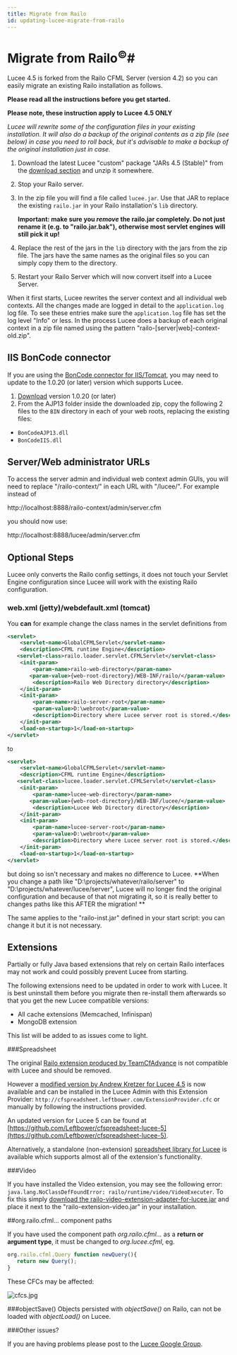 ```yaml
---
title: Migrate from Railo
id: updating-lucee-migrate-from-railo
---
```


# Migrate from Railo<sup>&copy;</sup>#
Lucee 4.5 is forked from the Railo CFML Server (version 4.2) so you can easily migrate an existing Railo installation as follows.

**Please read all the instructions before you get started.**

**Please note, these instruction apply to Lucee 4.5 ONLY**

*Lucee will rewrite some of the configuration files in your existing installation. It will also do a backup of the original contents as a zip file (see below) in case you need to roll back, but it's advisable to make a backup of the original installation just in case.*

1. Download the latest Lucee "custom" package "JARs 4.5 (Stable)" from the [download section](http://lucee.org/downloads.html) and unzip it somewhere.
2. Stop your Railo server.
3. In the zip file you will find a file called `lucee.jar`. Use that JAR to replace the existing `railo.jar` in your Railo installation's `lib` directory.

    **Important: make sure you *remove* the railo.jar completely. Do not just rename it (e.g. to "railo.jar.bak"), otherwise most servlet engines will still pick it up!**

4. Replace the rest of the jars in the `lib` directory with the jars from the zip file. The jars have the same names as the original files so you can simply copy them to the directory.
5. Restart your Railo Server which will now convert itself into a Lucee Server.

When it first starts, Lucee rewrites the server context and all individual web contexts. All the changes made are logged in detail to the `application.log` log file. To see these entries make sure the `application.log` file has set the log level "Info" or less. In the process Lucee does a backup of each original context in a zip file named using the pattern "railo-[server|web]-context-old.zip".

## IIS BonCode connector

If you are using the [BonCode connector for IIS/Tomcat](http://tomcatiis.riaforge.org/), you may need to update to the 1.0.20 (or later) version which supports Lucee.

1. [Download](http://tomcatiis.riaforge.org/) version 1.0.20 (or later)
2. From the AJP13 folder inside the downloaded zip, copy the following 2 files to the `BIN` directory in each of your web roots, replacing the existing files:

- `BonCodeAJP13.dll`
- `BonCodeIIS.dll`

## Server/Web administrator URLs

To access the server admin and individual web context admin GUIs, you will need to replace "/railo-context/" in each URL with "/lucee/". For example instead of

http://localhost:8888/railo-context/admin/server.cfm

you should now use:

http://localhost:8888/lucee/admin/server.cfm

## Optional Steps ##
Lucee only converts the Railo config settings, it does not touch your Servlet Engine configuration since Lucee will work with the existing Railo configuration.

### web.xml (jetty)/webdefault.xml (tomcat) ###
You **can** for example change the class names in the servlet definitions from

```xml
<servlet>
    <servlet-name>GlobalCFMLServlet</servlet-name>
    <description>CFML runtime Engine</description>
   <servlet-class>railo.loader.servlet.CFMLServlet</servlet-class>
    <init-param>
        <param-name>railo-web-directory</param-name>
       <param-value>{web-root-directory}/WEB-INF/railo/</param-value>
        <description>Railo Web Directory directory</description>
    </init-param>
    <init-param>
        <param-name>railo-server-root</param-name>
        <param-value>D:\webroot</param-value>
        <description>Directory where Lucee server root is stored.</description>
    </init-param>
    <load-on-startup>1</load-on-startup>
</servlet>
```

to

```xml
<servlet>
    <servlet-name>GlobalCFMLServlet</servlet-name>
    <description>CFML runtime Engine</description>
   <servlet-class>lucee.loader.servlet.CFMLServlet</servlet-class>
    <init-param>
        <param-name>lucee-web-directory</param-name>
       <param-value>{web-root-directory}/WEB-INF/lucee/</param-value>
        <description>Lucee Web Directory directory</description>
    </init-param>
    <init-param>
        <param-name>lucee-server-root</param-name>
        <param-value>D:\webroot</param-value>
        <description>Directory where Lucee server root is stored.</description>
    </init-param>
    <load-on-startup>1</load-on-startup>
</servlet>
```

but doing so isn't necessary and makes no difference to Lucee.
**When you change a path like "D:\projects/whatever/railo/server" to "D:\projects/whatever/lucee/server", Lucee will no longer find the original configuration and because of that not migrating it, so it is really better to changes paths like this AFTER the migration! **

The same applies to the "railo-inst.jar" defined in your start script: you can change it but it is not necessary.

## Extensions
Partially or fully Java based extensions that rely on certain Railo interfaces may not work and could possibly prevent Lucee from starting.

The following extensions need to be updated in order to work with Lucee. It is best uninstall them before you migrate then re-install them afterwards so that you get the new Lucee compatible versions:

- All cache extensions (Memcached, Infinispan)
- MongoDB extension

This list will be added to as issues come to light.

###Spreadsheet

The original [Railo extension produced by TeamCfAdvance](https://github.com/teamcfadvance/cfspreadsheet-railo) is not compatible with Lucee and should be removed.

However a [modified version by Andrew Kretzer for Lucee 4.5](https://github.com/Leftbower/cfspreadsheet-lucee) is now available and can be installed in the Lucee Admin with this Extension Provider: `http://cfspreadsheet.leftbower.com/ExtensionProvider.cfc` or manually by following the instructions provided.

An updated version for Lucee 5 can be found at [https://github.com/Leftbower/cfspreadsheet-lucee-5](https://github.com/Leftbower/cfspreadsheet-lucee-5).

Alternatively, a standalone (non-extension) [spreadsheet library for Lucee](https://github.com/cfsimplicity/lucee-spreadsheet) is available which supports almost all of the extension's functionality.

###Video

If you have installed the Video extension, you may see the following error: `java.lang.NoClassDefFoundError: railo/runtime/video/VideoExecuter`. To fix this simply [download the railo-video-extension-adapter-for-lucee.jar](https://bitbucket.org/lucee/lucee/downloads/railo-video-extension-adapter-for-lucee.jar) and place it next to the "railo-extension-video.jar" in your installation.

##org.railo.cfml... component paths

If you have used the component path *org.railo.cfml...* as a **return or argument type**, it must be changed to *org.lucee.cfml*, eg.

```javascript
org.railo.cfml.Query function newQuery(){
   return new Query();
}
```

These CFCs may be affected:

   ![cfcs.jpg](https://bitbucket.org/repo/rX87Rq/images/2979463242-cfcs.jpg)

###objectSave()
Objects persisted with *objectSave()* on Railo, can not be loaded with *objectLoad()* on Lucee.


###Other issues?

If you are having problems please post to the [Lucee Google Group](https://groups.google.com/forum/#!forum/lucee).
